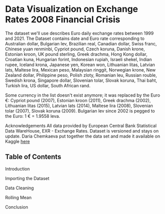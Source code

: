 # Data Visualization on Exchange Rates 2008 Financial Crisis
The dataset we'll use describes Euro daily exchange rates between 1999 and 2021. The Dataset contains date and Euro rate corresponding to Australian dollar, Bulgarian lev, Brazilian real, Canadian dollar, Swiss franc, Chinese yuan renminbi, Cypriot pound, Czech koruna, Danish krone, Estonian kroon, UK pound sterling, Greek drachma, Hong Kong dollar, Croatian kuna, Hungarian forint, Indonesian rupiah, Israeli shekel, Indian rupee, Iceland krona, Japanese yen, Korean won, Lithuanian litas, Latvian lats, Maltese lira, Mexican peso, Malaysian ringgit, Norwegian krone, New Zealand dollar, Philippine peso, Polish zloty, Romanian leu, Russian rouble, Swedish krona, Singapore dollar, Slovenian tolar, Slovak koruna, Thai baht, Turkish lira, US dollar, South African rand.

Some currency in the list doesn't exist anymore; it was replaced by the Euro €: Cypriot pound (2007), Estonian kroon (2011), Greek drachma (2002), Lithuanian litas (2015), Latvian lats (2014), Maltese lira (2008), Slovenian tolar (2007), Slovak koruna (2009).
Bulgarian lev since 2002 is pegged to the Euro: 1 € = 1.9558 leva.

Acknowledgements
All data provided by European Central Bank Statistical Data WareHouse, EXR - Exchange Rates.
Dataset is versioned and stays on update. 
Daria Chemkaeva put together the data set and made it available on Kaggle [here](https://www.kaggle.com/datasets/lsind18/euro-exchange-daily-rates-19992020)
## Table of Contents

Introduction

Importing the Dataset

Data Cleaning

Rolling Mean


Conclusion
